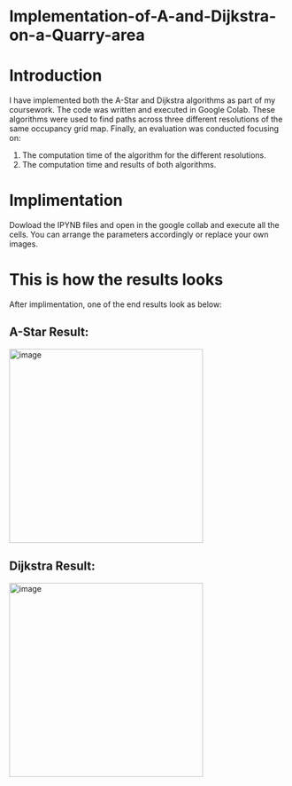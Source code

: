 # Implementation-of-A-and-Dijkstra-on-a-Quarry-area
# Introduction
I have implemented both the A-Star and Dijkstra algorithms as part of my coursework. The code was written and executed in Google Colab. These algorithms were used to find paths across three different resolutions of the same occupancy grid map. Finally, an evaluation was conducted focusing on:
1. The computation time of the algorithm for the different resolutions.
2. The computation time and results of both algorithms.
   
# Implimentation
Dowload the IPYNB files and open in the google collab and execute all the cells. You can arrange the parameters accordingly or replace your own images.

# This is how the results looks
After implimentation, one of the end results look as below:
## A-Star Result:
<img width="350" alt="image" src="https://github.com/PhanindratejaThammi/Implementation-of-A-and-Dijkstra-on-a-Quarry-area/assets/133595608/379162d9-54e5-4baf-8369-7fc5857c7c41">

## Dijkstra Result:
<img width="350" alt="image" src="https://github.com/PhanindratejaThammi/Implementation-of-A-and-Dijkstra-on-a-Quarry-area/assets/133595608/d9475ae4-aad8-444d-8c84-6ae4c05ff93a">
